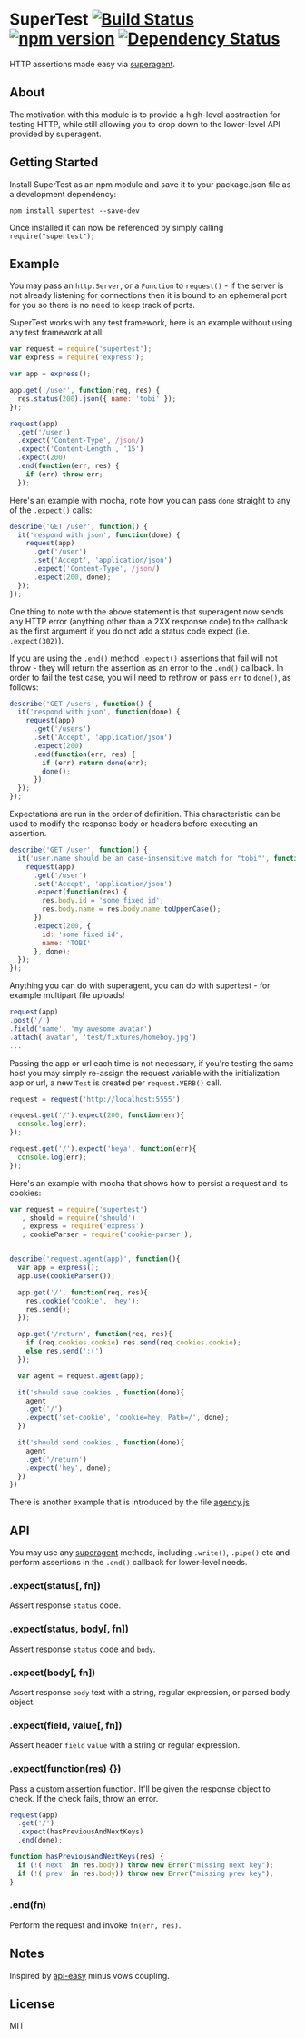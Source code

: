 # SuperTest [![Build Status](https://travis-ci.org/visionmedia/supertest.svg?branch=master)](https://travis-ci.org/visionmedia/supertest) [![npm version](https://badge.fury.io/js/supertest.svg)](https://www.npmjs.com/package/supertest) [![Dependency Status](https://david-dm.org/visionmedia/supertest.svg)](https://david-dm.org/visionmedia/supertest)

  HTTP assertions made easy via [superagent](http://github.com/visionmedia/superagent).

## About

  The motivation with this module is to provide a high-level abstraction for testing
  HTTP, while still allowing you to drop down to the lower-level API provided by superagent.

## Getting Started

  Install SuperTest as an npm module and save it to your package.json file as a development dependency:
  ```
npm install supertest --save-dev
  ```

  Once installed it can now be referenced by simply calling ```require("supertest");```

## Example

  You may pass an `http.Server`, or a `Function` to `request()` - if the server is not
  already listening for connections then it is bound to an ephemeral port for you so
  there is no need to keep track of ports.

  SuperTest works with any test framework, here is an example without using any
  test framework at all:

```js
var request = require('supertest');
var express = require('express');

var app = express();

app.get('/user', function(req, res) {
  res.status(200).json({ name: 'tobi' });
});

request(app)
  .get('/user')
  .expect('Content-Type', /json/)
  .expect('Content-Length', '15')
  .expect(200)
  .end(function(err, res) {
    if (err) throw err;
  });
```

  Here's an example with mocha, note how you can pass `done` straight to any of the `.expect()` calls:

```js
describe('GET /user', function() {
  it('respond with json', function(done) {
    request(app)
      .get('/user')
      .set('Accept', 'application/json')
      .expect('Content-Type', /json/)
      .expect(200, done);
  });
});
```

One thing to note with the above statement is that superagent now sends any HTTP
error (anything other than a 2XX response code) to the callback as the first argument if
you do not add a status code expect (i.e. `.expect(302)`).

  If you are using the `.end()` method `.expect()` assertions that fail will
  not throw - they will return the assertion as an error to the `.end()` callback. In
  order to fail the test case, you will need to rethrow or pass `err` to `done()`, as follows:

```js
describe('GET /users', function() {
  it('respond with json', function(done) {
    request(app)
      .get('/users')
      .set('Accept', 'application/json')
      .expect(200)
      .end(function(err, res) {
        if (err) return done(err);
        done();
      });
  });
});
```

  Expectations are run in the order of definition. This characteristic can be used
  to modify the response body or headers before executing an assertion.

```js
describe('GET /user', function() {
  it('user.name should be an case-insensitive match for "tobi"', function(done) {
    request(app)
      .get('/user')
      .set('Accept', 'application/json')
      .expect(function(res) {
        res.body.id = 'some fixed id';
        res.body.name = res.body.name.toUpperCase();
      })
      .expect(200, {
        id: 'some fixed id',
        name: 'TOBI'
      }, done);
  });
});
```

  Anything you can do with superagent, you can do with supertest - for example multipart file uploads!

```js
request(app)
.post('/')
.field('name', 'my awesome avatar')
.attach('avatar', 'test/fixtures/homeboy.jpg')
...
```

  Passing the app or url each time is not necessary, if you're testing
  the same host you may simply re-assign the request variable with the
  initialization app or url, a new `Test` is created per `request.VERB()` call.

```js
request = request('http://localhost:5555');

request.get('/').expect(200, function(err){
  console.log(err);
});

request.get('/').expect('heya', function(err){
  console.log(err);
});
```
  Here's an example with mocha that shows how to persist a request and its cookies:

```js
var request = require('supertest')
   , should = require('should')
   , express = require('express')
   , cookieParser = require('cookie-parser');


describe('request.agent(app)', function(){
  var app = express();
  app.use(cookieParser());

  app.get('/', function(req, res){
    res.cookie('cookie', 'hey');
    res.send();
  });

  app.get('/return', function(req, res){
    if (req.cookies.cookie) res.send(req.cookies.cookie);
    else res.send(':(')
  });

  var agent = request.agent(app);

  it('should save cookies', function(done){
    agent
    .get('/')
    .expect('set-cookie', 'cookie=hey; Path=/', done);
  })

  it('should send cookies', function(done){
    agent
    .get('/return')
    .expect('hey', done);
  })
})
```
  There is another example that is introduced by the file [agency.js](https://github.com/visionmedia/superagent/blob/master/test/node/agency.js)

## API

  You may use any [superagent](http://github.com/visionmedia/superagent) methods,
  including `.write()`, `.pipe()` etc and perform assertions in the `.end()` callback
  for lower-level needs.

### .expect(status[, fn])

  Assert response `status` code.

### .expect(status, body[, fn])

  Assert response `status` code and `body`.

### .expect(body[, fn])

  Assert response `body` text with a string, regular expression, or
  parsed body object.

### .expect(field, value[, fn])

  Assert header `field` `value` with a string or regular expression.

### .expect(function(res) {})

  Pass a custom assertion function. It'll be given the response object to check. If the check fails, throw an error.

  ```js
  request(app)
    .get('/')
    .expect(hasPreviousAndNextKeys)
    .end(done);

  function hasPreviousAndNextKeys(res) {
    if (!('next' in res.body)) throw new Error("missing next key");
    if (!('prev' in res.body)) throw new Error("missing prev key");
  }
  ```

### .end(fn)

  Perform the request and invoke `fn(err, res)`.

## Notes

  Inspired by [api-easy](https://github.com/flatiron/api-easy) minus vows coupling.

## License

  MIT
